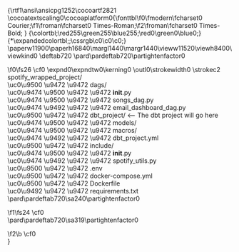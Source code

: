 {\rtf1\ansi\ansicpg1252\cocoartf2821
\cocoatextscaling0\cocoaplatform0{\fonttbl\f0\fmodern\fcharset0 Courier;\f1\froman\fcharset0 Times-Roman;\f2\froman\fcharset0 Times-Bold;
}
{\colortbl;\red255\green255\blue255;\red0\green0\blue0;}
{\*\expandedcolortbl;;\cssrgb\c0\c0\c0;}
\paperw11900\paperh16840\margl1440\margr1440\vieww11520\viewh8400\viewkind0
\deftab720
\pard\pardeftab720\partightenfactor0

\f0\fs26 \cf0 \expnd0\expndtw0\kerning0
\outl0\strokewidth0 \strokec2 spotify_wrapped_project/\
\uc0\u9500 \u9472 \u9472  dags/\
\uc0\u9474    \u9500 \u9472 \u9472  __init__.py\
\uc0\u9474    \u9500 \u9472 \u9472  songs_dag.py\
\uc0\u9474    \u9492 \u9472 \u9472  email_dashboard_dag.py\
\uc0\u9500 \u9472 \u9472  dbt_project/  <-- The dbt project will go here\
\uc0\u9474    \u9500 \u9472 \u9472  models/\
\uc0\u9474    \u9500 \u9472 \u9472  macros/\
\uc0\u9474    \u9492 \u9472 \u9472  dbt_project.yml\
\uc0\u9500 \u9472 \u9472  include/\
\uc0\u9474    \u9500 \u9472 \u9472  __init__.py\
\uc0\u9474    \u9492 \u9472 \u9472  spotify_utils.py\
\uc0\u9500 \u9472 \u9472  .env\
\uc0\u9500 \u9472 \u9472  docker-compose.yml\
\uc0\u9500 \u9472 \u9472  Dockerfile\
\uc0\u9492 \u9472 \u9472  requirements.txt\
\pard\pardeftab720\sa240\partightenfactor0

\f1\fs24 \cf0 \
\pard\pardeftab720\sa319\partightenfactor0

\f2\b \cf0 \
}